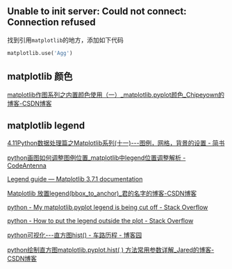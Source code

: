 





## Unable to init server: Could not connect: Connection refused

找到引用`matplotlib`的地方，添加如下代码

```python
matplotlib.use('Agg')
```



##  matplotlib 颜色

[matplotlib作图系列之内置颜色使用（一）_matplotlib.pyplot颜色_Chipeyown的博客-CSDN博客](https://blog.csdn.net/weixin_43745169/article/details/122074467)



## matplotlib legend

[4.11Python数据处理篇之Matplotlib系列(十一)---图例，网格，背景的设置 - 简书](https://www.jianshu.com/p/f118d2d61ae1)


[python画图如何调整图例位置_matplotlib中legend位置调整解析 - CodeAntenna](https://codeantenna.com/a/vtQ1TC2Sef)

[Legend guide — Matplotlib 3.7.1 documentation](https://matplotlib.org/stable/tutorials/intermediate/legend_guide.html#sphx-glr-tutorials-intermediate-legend-guide-py)

[Matplotlib 放置legend(bbox_to_anchor)_君的名字的博客-CSDN博客](https://blog.csdn.net/chichoxian/article/details/101058046)

[python - My matplotlib.pyplot legend is being cut off - Stack Overflow](https://stackoverflow.com/questions/9651092/my-matplotlib-pyplot-legend-is-being-cut-off)

[python - How to put the legend outside the plot - Stack Overflow](https://stackoverflow.com/questions/4700614/how-to-put-the-legend-outside-the-plot)



[python可视化---直方图hist() - 车路历程 - 博客园](https://www.cnblogs.com/czz0508/p/10452490.html)

[python绘制直方图matplotlib.pyplot.hist( ) 方法常用参数详解_Jared的博客-CSDN博客](https://blog.csdn.net/qq_37007384/article/details/102880242)